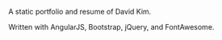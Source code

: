 A static portfolio and resume of David Kim.

Written with AngularJS, Bootstrap, jQuery, and FontAwesome.
